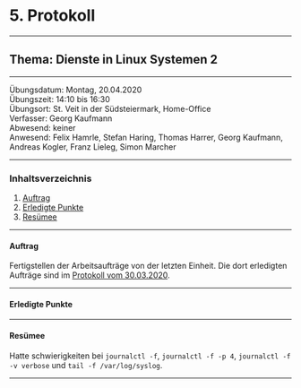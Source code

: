 # 5. Protokoll

-------------------------------------------------

## Thema: Dienste in Linux Systemen 2

-------------------------------------------------

Übungsdatum:   Montag, 20.04.2020     
Übungszeit:    14:10 bis 16:30      
Übungsort:     St. Veit in der Südsteiermark, Home-Office    
Verfasser:     Georg Kaufmann    
Abwesend:      keiner      
Anwesend:      Felix Hamrle, Stefan Haring, Thomas Harrer, Georg Kaufmann, Andreas Kogler, Franz Lieleg, Simon Marcher

-------------------------------------------------

### Inhaltsverzeichnis
1) [Auftrag](#auft1) 
1) [Erledigte Punkte](#erledigte-punkte)
1) [Resümee](#resümee)


-------------------------------------------------

#### Auftrag
Fertigstellen der Arbeitsaufträge von der letzten Einheit. Die dort erledigten Aufträge sind im [Protokoll vom 30.03.2020](https://github.com/HTLMechatronics/m17-3ahme-la1-sx/blob/kaugem17/protokoll/protokoll-4_kaugem17_2020-03-30.md).

-------------------------------------------------

#### Erledigte Punkte


-------------------------------------------------

#### Resümee
Hatte schwierigkeiten bei `journalctl -f`, `journalctl -f -p 4`, `journalctl -f -v verbose` und `tail -f /var/log/syslog`. 

-------------------------------------------------
